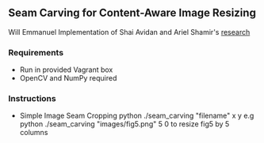 ## Seam Carving for Content-Aware Image Resizing
Will Emmanuel
Implementation of Shai Avidan and Ariel Shamir's [research](http://www.faculty.idc.ac.il/arik/SCWeb/imret/index.html)

### Requirements
* Run in provided Vagrant box
* OpenCV and NumPy required

### Instructions
* Simple Image Seam Cropping
  python ./seam_carving "filename" x y
  e.g python ./seam_carving "images/fig5.png" 5 0 to resize fig5 by 5 columns
